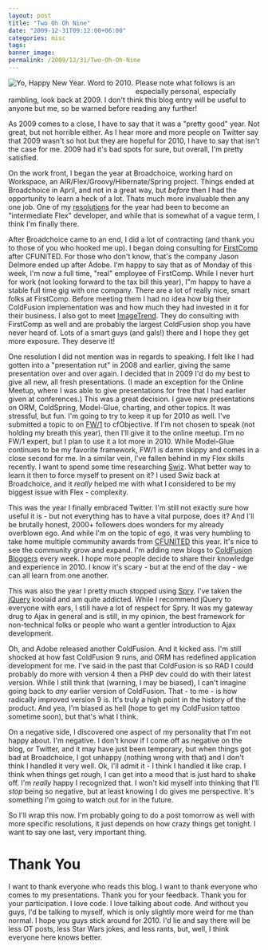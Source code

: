 ```yaml
---
layout: post
title: "Two Oh Oh Nine"
date: "2009-12-31T09:12:00+06:00"
categories: misc 
tags: 
banner_image: 
permalink: /2009/12/31/Two-Oh-Oh-Nine
---
```


<img src="https://static.raymondcamden.com/images/cfjedi/happy_new_year.jpg" style="float:left;padding-right:5px;padding-bottom:5px" title="Yo, Happy New Year. Word to 2010." />

Please note what follows is an especially personal, especially rambling, look back at 2009. I don't think this blog entry will be useful to anyone but me, so be warned before reading any further!

As 2009 comes to a close, I have to say that it was a "pretty good" year. Not great, but not horrible either. As I hear more and more people on Twitter say that 2009 wasn't so hot but they are hopeful for 2010, I have to say that isn't the case for me. 2009 had it's bad spots for sure, but overall, I'm pretty satisfied.

On the work front, I began the year at Broadchoice, working hard on Workspace, an AIR/Flex/Groovy/Hibernate/Spring project. Things ended at Broadchoice in April, and not in a great way, but <i>before</i> then I had the opportunity to learn a heck of a lot. Thats much more invaluable then any one job. One of my <a href="http://www.raymondcamden.com/index.cfm/2009/1/1/My-New-Years-Resolutions">resolutions</a> for the year had been to become an "intermediate Flex" developer, and while that is somewhat of a vague term, I think I'm finally there. 

After Broadchoice came to an end, I did a lot of contracting (and thank you to those of you who hooked me up). I began doing consulting for <a href="http://www.firstcomp.com">FirstComp</a> after CFUNITED. For those who don't know, that's the company Jason Delmore ended up after Adobe. I'm happy to say that as of Monday of this week, I'm now a full time, "real" employee of FirstComp. While I never hurt for work (not looking forward to the tax bill this year), I"m happy to have a stable full time gig with one company. There are a lot of really nice, smart folks at FirstComp. Before meeting them I had no idea how big their ColdFusion implementation was and how much they had invested in it for their business. I also got to meet <a href="http://www.imagetrend.com/">ImageTrend</a>. They do consulting with FirstComp as well and are probably the largest ColdFusion shop you have never heard of. Lots of a smart guys (and gals!) there and I hope they get more exposure. They deserve it!

One resolution I did not mention was in regards to speaking. I felt like I had gotten into a "presentation rut" in 2008 and earlier, giving the same presentation over and over again. I decided that in 2009 I'd do my best to give all new, all fresh presentations. (I made an exception for the Online Meetup, where I was able to give presentations for free that I had earlier given at conferences.) This was a great decision. I gave new presentations on ORM, ColdSpring, Model-Glue, charting, and other topics. It was stressful, but fun. I'm going to try to keep it up for 2010 as well. I've submitted a topic to on <a href="http://fw1.riaforge.org">FW/1</a> to cfObjective. If I'm not chosen to speak (not holding my breath this year), then I'll give it to the online meetup. I'm no FW/1 expert, but I plan to use it a lot more in 2010. While Model-Glue continues to be my favorite framework, FW/1 is damn skippy and comes in a close second for me. In a similar vein, I've fallen behind in my Flex skills recently. I want to spend some time researching <a href="http://swizframework.org/">Swiz</a>. What better way to learn it then to force myself to present on it? I used Swiz back at Broadchoice, and it <i>really</i> helped me with what I considered to be my biggest issue with Flex - complexity. 

This was the year I finally embraced Twitter. I'm still not exactly sure how useful it is - but not everything has to have a vital purpose, does it? And I'll be brutally honest, 2000+ followers does wonders for my already overblown ego. And while I'm on the topic of ego, it was very humbling to take home multiple community awards from <a href="http://www.cfunited.com">CFUNITED</a> this year. It's nice to see the community grow and expand. I'm adding new blogs to <a href="http://www.coldfusionbloggers.org">ColdFusion Bloggers</a> every week. I hope more people decide to share their knowledge and experience in 2010. I know it's scary - but at the end of the day - we can all learn from one another.

This was also the year I pretty much stopped using <a href="http://labs.adobe.com/technologies/spry/">Spry</a>. I've taken the <a href="http://jquery.com">jQuery</a> koolaid and am quite addicted. While I recommend jQuery to everyone with ears, I still have a lot of respect for Spry. It was my gateway drug to Ajax in general and is still, in my opinion, the best framework for non-technical folks or people who want a gentler introduction to Ajax development.

Oh, and Adobe released another ColdFusion. And it kicked ass. I'm still shocked at how fast ColdFusion 9 runs, and ORM has redefined application development for me. I've said in the past that ColdFusion is so RAD I could probably do more with version 4 then a PHP dev could do with their latest version. While I still think that (warning, I may be biased), I can't imagine going back to <i>any</i> earlier version of ColdFusion. That - to me - is how radically improved version 9 is. It's truly a high point in the history of the product. And yea, I'm biased as hell (hope to get my ColdFusion tattoo sometime soon), but that's what I think.

On a negative side, I discovered one aspect of my personality that I'm not happy about. I'm negative. I don't know if I come off as negative on the blog, or Twitter, and it may have just been temporary, but when things got bad at Broadchoice, I got unhappy (nothing wrong with that) and I don't think I handled it very well. Ok, I'll admit it - I think I handled it like crap. I think when things get rough, I can get into a mood that is just hard to shake off. I'm <i>really</i> happy I recognized that. I won't kid myself into thinking that I'll <i>stop</i> being so negative, but at least knowing I do gives me perspective. It's something I'm going to watch out for in the future.

So I'll wrap this now. I'm probably going to do a post tomorrow as well with more specific resolutions, it just depends on how crazy things get tonight. I want to say one last, very important thing.

<h1>Thank You</h1>

I want to thank everyone who reads this blog. I want to thank everyone who comes to my presentations. Thank you for your feedback. Thank you for your participation. I love code. I love talking about code. And without you guys, I'd be talking to myself, which is only slightly more weird for me than normal. I hope you guys stick around for 2010. I'd lie and say there will be less OT posts, less Star Wars jokes, and less rants, but, well, I think everyone here knows better.
